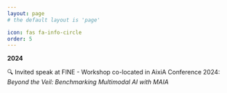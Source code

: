 ```yaml
---
layout: page
# the default layout is 'page'

icon: fas fa-info-circle
order: 5
---
```


__2024__

🔍 Invited speak at FINE - Workshop co-located in AixiA Conference 2024: _Beyond the Veil: Benchmarking Multimodal AI with MAIA_
